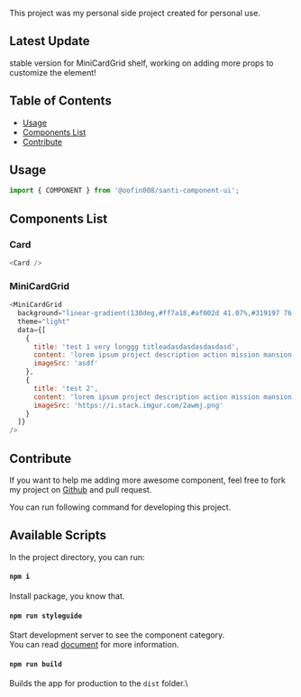 This project was my personal side project created for personal use.

## Latest Update

stable version for MiniCardGrid shelf, working on adding more props to customize the element!

## Table of Contents

- [Usage](#usage)
- [Components List](#components-list)
- [Contribute](#contribute)

## Usage

```js
import { COMPONENT } from '@oofin008/santi-component-ui';
```

## Components List

### Card

```js
<Card />
```

### MiniCardGrid

```js
<MiniCardGrid
  background="linear-gradient(130deg,#ff7a18,#af002d 41.07%,#319197 76.05%)"
  theme="light"
  data={[
    {
      title: 'test 1 very longgg titleadasdasdasdasdasd',
      content: 'lorem ipsum project description action mission mansion',
      imageSrc: 'asdf'
    },
    {
      title: 'test 2',
      content: 'lorem ipsum project description action mission mansion',
      imageSrc: 'https://i.stack.imgur.com/2awmj.png'
    }
  ]}
/>
```

## Contribute

If you want to help me adding more awesome component, feel free to fork my project on [Github](https://github.com/oofin008/santi_component_ui) and pull request.

You can run following command for developing this project.

## Available Scripts

In the project directory, you can run: 
#### `npm i`
Install package, you know that.

#### `npm run styleguide`

Start development server to see the component category.\
You can read [document](https://styled-components.com/docs) for more information.

#### `npm run build`

Builds the app for production to the `dist` folder.\
